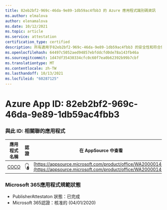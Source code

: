 ```yaml
---
title: 82eb2bf2-969c-46da-9e89-1db59ac4fbb3 的 Azure 應用程式識別碼資訊
ms.author: elmalova
author: elenamalova
ms.date: 10/12/2021
ms.topic: article
ms.service: attestation
certification_type: certified
description: 所有適用于82eb2bf2-969c-46da-9e89-1db59ac4fbb3 的安全性和符合性資訊資訊。
ms.openlocfilehash: 64497c5052aed94857ebfddcfd0de78a143fb46a
ms.sourcegitcommit: 1d47df35430334cfc0c60f7ea0b62392b99b7cbf
ms.translationtype: MT
ms.contentlocale: zh-TW
ms.lasthandoff: 10/13/2021
ms.locfileid: "60287125"
---
```

# <a name="azure-app-id-82eb2bf2-969c-46da-9e89-1db59ac4fbb3"></a>Azure App ID: 82eb2bf2-969c-46da-9e89-1db59ac4fbb3


### <a name="apps-associated-with-this-id"></a>與此 ID: 相關聯的應用程式
| **應用程式名稱** | **認證** | **在 AppSource 中查看** |
|--------------|---------------|-----------------------|
| [COCO](https://docs.microsoft.com/microsoft-365-app-certification/forward/WA200001468) | <img alt="Certified application badge" src="../media/certified-badge.png" height="25" width="25" /> | [https://appsource.microsoft.com/product/office/WA200001468](https://appsource.microsoft.com/product/office/WA200001468) |

### <a name="microsoft-365-app-compliance-status"></a>Microsoft 365應用程式規範狀態
- PublisherAttestaton 狀態：已完成
- Microsoft 365認證：核准的 (04/01/2020) 
